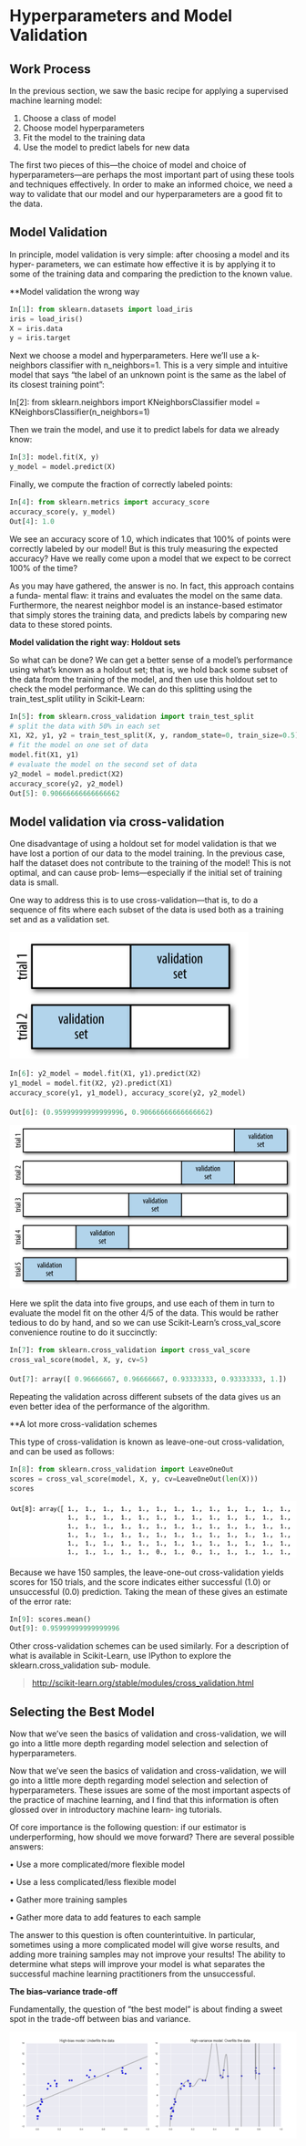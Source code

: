 # Hyperparameters and Model Validation

## Work Process

In the previous section, we saw the basic recipe for applying a supervised machine
learning model:

1. Choose a class of model
2. Choose model hyperparameters
3. Fit the model to the training data
4. Use the model to predict labels for new data

The first two pieces of this—the choice of model and choice of hyperparameters—are
perhaps the most important part of using these tools and techniques effectively. In
order to make an informed choice, we need a way to validate that our model and our
hyperparameters are a good fit to the data.

## Model Validation

In principle, model validation is very simple: after choosing a model and its hyper‐
parameters, we can estimate how effective it is by applying it to some of the training
data and comparing the prediction to the known value.

**Model validation the wrong way

```python
In[1]: from sklearn.datasets import load_iris
iris = load_iris()
X = iris.data
y = iris.target
```

Next we choose a model and hyperparameters. Here we’ll use a k-neighbors classifier
with n_neighbors=1. This is a very simple and intuitive model that says “the label of
an unknown point is the same as the label of its closest training point”:

In[2]: from sklearn.neighbors import KNeighborsClassifier
model = KNeighborsClassifier(n_neighbors=1)

Then we train the model, and use it to predict labels for data we already know:

```python
In[3]: model.fit(X, y)
y_model = model.predict(X)
```

Finally, we compute the fraction of correctly labeled points:

```python
In[4]: from sklearn.metrics import accuracy_score
accuracy_score(y, y_model)
Out[4]: 1.0
```

We see an accuracy score of 1.0, which indicates that 100% of points were correctly
labeled by our model! But is this truly measuring the expected accuracy? Have we
really come upon a model that we expect to be correct 100% of the time?

As you may have gathered, the answer is no. In fact, this approach contains a funda‐
mental flaw: it trains and evaluates the model on the same data. Furthermore, the
nearest neighbor model is an instance-based estimator that simply stores the training
data, and predicts labels by comparing new data to these stored points.

**Model validation the right way: Holdout sets**

So what can be done? We can get a better sense of a model’s performance using what’s
known as a holdout set; that is, we hold back some subset of the data from the training
of the model, and then use this holdout set to check the model performance. We can
do this splitting using the train_test_split utility in Scikit-Learn:

```python
In[5]: from sklearn.cross_validation import train_test_split
# split the data with 50% in each set
X1, X2, y1, y2 = train_test_split(X, y, random_state=0, train_size=0.5)
# fit the model on one set of data
model.fit(X1, y1)
# evaluate the model on the second set of data
y2_model = model.predict(X2)
accuracy_score(y2, y2_model)
Out[5]: 0.90666666666666662
```

## Model validation via cross-validation

One disadvantage of using a holdout set for model validation is that we have lost a
portion of our data to the model training. In the previous case, half the dataset does
not contribute to the training of the model! This is not optimal, and can cause prob‐
lems—especially if the initial set of training data is small.

One way to address this is to use cross-validation—that is, to do a sequence of fits
where each subset of the data is used both as a training set and as a validation set.

![cross-validation](../../../images/ml/cross-validation.png)

```python
In[6]: y2_model = model.fit(X1, y1).predict(X2)
y1_model = model.fit(X2, y2).predict(X1)
accuracy_score(y1, y1_model), accuracy_score(y2, y2_model)

Out[6]: (0.95999999999999996, 0.90666666666666662)
```

![cross-validation1](../../../images/ml/cross-validation1.png)

Here we split the data into five groups, and use each of them in turn to evaluate the
model fit on the other 4/5 of the data. This would be rather tedious to do by hand,
and so we can use Scikit-Learn’s cross_val_score convenience routine to do it
succinctly:

```python
In[7]: from sklearn.cross_validation import cross_val_score
cross_val_score(model, X, y, cv=5)

Out[7]: array([ 0.96666667, 0.96666667, 0.93333333, 0.93333333, 1.])
```

Repeating the validation across different subsets of the data gives us an even better
idea of the performance of the algorithm.

**A lot more cross-validation schemes

This type of cross-validation is known as leave-one-out cross-validation,
and can be used as follows:

```python
In[8]: from sklearn.cross_validation import LeaveOneOut
scores = cross_val_score(model, X, y, cv=LeaveOneOut(len(X)))
scores
```

![alt text](../../../images/ml/LeaveOneOut.png)

Because we have 150 samples, the leave-one-out cross-validation yields scores for 150
trials, and the score indicates either successful (1.0) or unsuccessful (0.0) prediction.
Taking the mean of these gives an estimate of the error rate:

```python
In[9]: scores.mean()
Out[9]: 0.95999999999999996
```

Other cross-validation schemes can be used similarly. For a description of what is
available in Scikit-Learn, use IPython to explore the sklearn.cross_validation sub‐
module.

> http://scikit-learn.org/stable/modules/cross_validation.html

## Selecting the Best Model

Now that we’ve seen the basics of validation and cross-validation, we will go into a
little more depth regarding model selection and selection of hyperparameters.

Now that we’ve seen the basics of validation and cross-validation, we will go into a
little more depth regarding model selection and selection of hyperparameters. These
issues are some of the most important aspects of the practice of machine learning,
and I find that this information is often glossed over in introductory machine learn‐
ing tutorials.

Of core importance is the following question: if our estimator is underperforming, how
should we move forward? There are several possible answers:

• Use a more complicated/more flexible model

• Use a less complicated/less flexible model

• Gather more training samples

• Gather more data to add features to each sample

The answer to this question is often counterintuitive. In particular, sometimes using a
more complicated model will give worse results, and adding more training samples
may not improve your results! The ability to determine what steps will improve your
model is what separates the successful machine learning practitioners from the
unsuccessful.

**The bias–variance trade-off**

Fundamentally, the question of “the best model” is about finding a sweet spot in the
trade-off between bias and variance.

![bias-variance-trade-off](../../../images/ml/bias-variance-trade-off.png)

